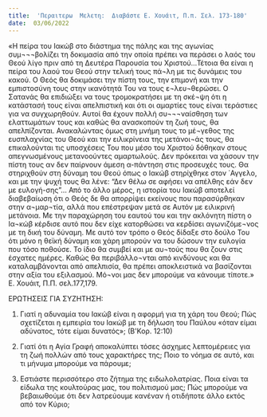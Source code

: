 ```yaml
---
title:  'Περαιτερω  Μελετη:  Διαβάστε Ε. Χουάιτ, Π.π. Σελ. 173-180'
date:  03/06/2022
---
```


«Η πείρα του Ιακώβ στο διάστημα της πάλης και της αγωνίας συμ¬¬¬βολίζει τη δοκιμασία από την οποία πρέπει να περάσει ο λαός του Θεού λίγο πριν από τη Δευτέρα Παρουσία του Χριστού…Τέτοια θα είναι η πείρα του λαού του Θεού στην τελική τους πά¬λη με τις δυνάμεις του κακού. Ο Θεός θα δοκιμάσει την πίστη τους, την επιμονή και την εμπιστοσύνη τους στην ικανότητά Του να τους ε¬λευ¬θερώσει. Ο Σατανάς θα επιδιώξει να τους τρομοκρατήσει με τη σκέ¬ψη ότι η κατάστασή τους είναι απελπιστική και ότι οι αμαρτίες τους είναι τεράστιες για να συγχωρηθούν. Αυτοί θα έχουν πολλή συ¬¬¬ναίσθηση των ελαττωμάτων τους και καθώς θα ανασκοπούν τη ζωή τους, θα απελπίζονται. Ανακαλώντας όμως στη μνήμη τους το μέ¬γεθος της ευσπλαχνίας του Θεού και την ειλικρίνεια της μετάνοι¬άς τους, θα επικαλούνται τις υποσχέσεις Του που μέσο του Χριστού δόθηκαν στους απεγνωσμένους μετανοούντες αμαρτωλούς. Δεν πρόκειται να χάσουν την πίστη τους αν δεν παίρνουν άμεση   α-πάντηση στις προσευχές τους. Θα στηριχθούν στη δύναμη του Θεού όπως ο Ιακώβ στηρίχθηκε στον ΄Αγγελο, και με την ψυχή τους θα λένε: “Δεν θέλω σε αφήσει να απέλθης εάν δεν με ευλογή-σης”… Από το άλλο μέρος, η ιστορία του Ιακώβ αποτελεί διαβεβαίωση ότι ο Θεός δε θα απορρίψει εκείνους που παρασύρθηκαν στην α¬μαρ¬τία, αλλά που επέστρεψαν μετά σε Αυτόν με ειλικρινή μετάνοια. Με την παραχώρηση του εαυτού του και την ακλόνητη πίστη ο Ια¬κώβ κέρδισε αυτό που δεν είχε κατορθώσει να κερδίσει αγωνιζόμε¬νος με τη δική του δύναμη. Με αυτό τον τρόπο ο Θεός δίδαξε στο δούλο Του ότι μόνο η θεϊκή δύναμη και χάρη μπορούν να του δώσουν την ευλογία που τόσο ποθούσε. Το ίδιο θα συμβεί και με αυ¬τούς που θα ζουν στις έσχατες ημέρες. Καθώς θα περιβάλλο¬νται από κινδύνους και θα καταλαμβάνονται από απελπισία, θα πρέπει αποκλειστικά να βασίζονται στην αξία του εξιλασμού. Μό¬νοι μας δεν μπορούμε να κάνουμε τίποτε.» Ε. Χουάιτ, Π.Π. σελ.177,179.

ΕΡΩΤΗΣΕΙΣ  ΓΙΑ  ΣΥΖΗΤΗΣΗ:

1.	 Γιατί η αδυναμία του Ιακώβ είναι η αφορμή για τη χάρη του Θεού; Πώς σχετίζεται η εμπειρία του Ιακώβ με τη δήλωση του Παύλου «όταν είμαι αδύνατος, τότε είμαι δυνατός»; (Β'Κορ. 12:10)

2.	 Γιατί ότι η Αγία Γραφή αποκαλύπτει τόσες άσχημες λεπτομέρειες για τη ζωή πολλών από τους χαρακτήρες της; Ποιο το νόημα σε αυτό, και τι μήνυμα μπορούμε να πάρουμε;

3.	 Εστιάστε περισσότερο στο ζήτημα της ειδωλολατρίας.  Ποια είναι τα είδωλα της κουλτούρας μας, του πολιτισμού μας;  Πώς μπορούμε να βεβαιωθούμε ότι δεν λατρεύουμε κανέναν ή οτιδήποτε άλλο εκτός από τον Κύριο;